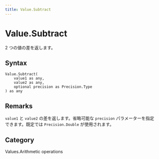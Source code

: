 ```yaml
---
title: Value.Subtract
---
```


# Value.Subtract


2 つの値の差を返します。


## Syntax

```powerquery
Value.Subtract(
    value1 as any,
    value2 as any,
    optional precision as Precision.Type
) as any
```


## Remarks

<code>value1</code> と <code>value2</code> の差を返します。省略可能な <code>precision</code> パラメーターを指定できます。既定では <code>Precision.Double</code> が使用されます。



## Category
Values.Arithmetic operations
